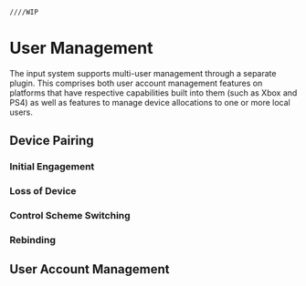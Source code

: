     ////WIP

# User Management

The input system supports multi-user management through a separate plugin. This comprises both user account management features on platforms that have respective capabilities built into them (such as Xbox and PS4) as well as features to manage device allocations to one or more local users.

## Device Pairing

### Initial Engagement

### Loss of Device

### Control Scheme Switching

### Rebinding

## User Account Management
